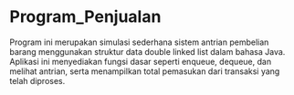 # Program_Penjualan
Program ini merupakan simulasi sederhana sistem antrian pembelian barang menggunakan struktur data double linked list dalam bahasa Java. Aplikasi ini menyediakan fungsi dasar seperti enqueue, dequeue, dan melihat antrian, serta menampilkan total pemasukan dari transaksi yang telah diproses.
